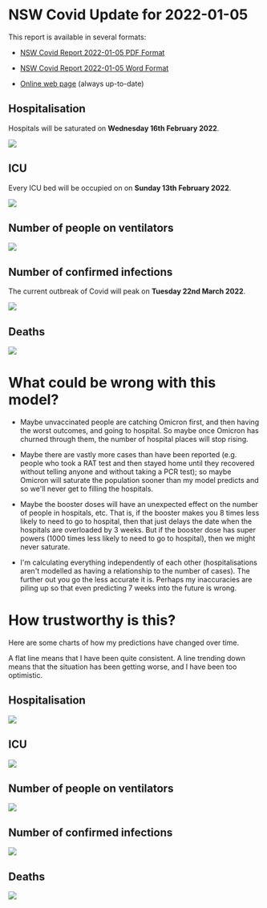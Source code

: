 # NSW Covid Update for 2022-01-05

This report is available in several formats:

- [NSW Covid Report 2022-01-05 PDF Format](https://github.com/solresol/yet-another-pandemic-prediction/raw/main/output/2022-01-05/nsw-covid-report-2022-01-05.pdf)

- [NSW Covid Report 2022-01-05 Word Format](https://github.com/solresol/yet-another-pandemic-prediction/raw/main/output/2022-01-05/nsw-covid-report-2022-01-05.docx)

- [Online web page](https://github.com/solresol/yet-another-pandemic-prediction/tree/main/output/README.md) (always up-to-date)


## Hospitalisation

Hospitals will be saturated on **Wednesday 16th February 2022**.

![](2022-01-05/hospitalisation.png)

## ICU

Every ICU bed will be occupied on on **Sunday 13th February 2022**.


![](2022-01-05/icu.png)

## Number of people on ventilators

![](2022-01-05/ventilators.png)

## Number of confirmed infections

The current outbreak of Covid will peak on **Tuesday 22nd March 2022**.

![](2022-01-05/infection.png)

## Deaths

![](2022-01-05/deaths.png)


# What could be wrong with this model?

- Maybe unvaccinated people are catching Omicron first, and then having the worst outcomes, and going to hospital. So maybe once Omicron has churned through them, the number of hospital places will stop rising.

- Maybe there are vastly more cases than have been reported (e.g. people who took a RAT test and then stayed home until they recovered without telling anyone and without taking a PCR test); so maybe Omicron will saturate the population sooner than my model predicts and so we'll never get to filling the hospitals.

- Maybe the booster doses will have an unexpected effect on the number of people in hospitals, etc. That is, if the booster makes you 8 times less likely to need to go to hospital, then that just delays the date when the hospitals are overloaded by 3 weeks. But if the booster dose has super powers (1000 times less likely to need to go to hospital), then we might never saturate.

- I'm calculating everything independently of each other (hospitalisations aren't modelled as having a relationship to the number of cases). The further out you go the less accurate it is. Perhaps my inaccuracies are piling up so that even predicting 7 weeks into the future is wrong.

# How trustworthy is this?

Here are some charts of how my predictions have changed over time.

A flat line means that I have been quite consistent. A line trending down means that the situation
has been getting worse, and I have been too optimistic.

## Hospitalisation

![](2022-01-05/historical/hospitalisation.png)

## ICU

![](2022-01-05/historical/icu.png)

## Number of people on ventilators

![](2022-01-05/historical/ventilators.png)

## Number of confirmed infections

![](2022-01-05/historical/infection.png)

## Deaths

![](2022-01-05/historical/deaths.png)

